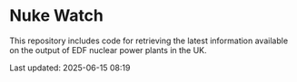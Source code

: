 # Nuke Watch

This repository includes code for retrieving the latest information available on the output of EDF nuclear power plants in the UK.

Last updated: 2025-06-15 08:19